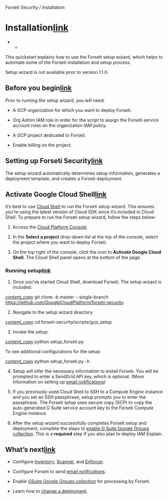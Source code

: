 Forseti Security / Installation

# Installation[link](http://forsetisecurity.org/docs/quickstarts/forseti-security/index.html#installation)

*  *

This quickstart explains how to use the Forseti setup wizard, which helps to automate some of the Forseti installation and setup process.

Setup wizard is not available prior to version 1.1.0.

## Before you begin[link](http://forsetisecurity.org/docs/quickstarts/forseti-security/index.html#before-you-begin)

Prior to running the setup wizard, you will need:

- A GCP organization for which you want to deploy Forseti.

- Org Admin IAM role in order for the script to assign the Forseti service account roles on the organization IAM policy.

- A GCP project dedicated to Forseti.

- Enable billing on the project.

## Setting up Forseti Security[link](http://forsetisecurity.org/docs/quickstarts/forseti-security/index.html#setting-up-forseti-security)

The setup wizard automatically determines setup information, generates a deployment template, and creates a Forseti deployment.

## Activate Google Cloud Shell[link](http://forsetisecurity.org/docs/quickstarts/forseti-security/index.html#activate-google-cloud-shell)

It’s best to use [Cloud Shell](https://cloud.google.com/shell/docs/quickstart) to run the Forseti setup wizard. This ensures you’re using the latest version of Cloud SDK since it’s included in Cloud Shell. To prepare to run the Forseti setup wizard, follow the steps below:

1. Access the [Cloud Platform Console](https://console.cloud.google.com/).

2. In the **Select a project** drop-down list at the top of the console, select the project where you want to deploy Forseti.

3. On the top right of the console, click the icon to **Activate Google Cloud Shell**. The Cloud Shell panel opens at the bottom of the page.

### Running setup[link](http://forsetisecurity.org/docs/quickstarts/forseti-security/index.html#running-setup)

1.   Once you’ve started Cloud Shell, download Forseti. The setup wizard is included:

[*content_copy*]()	 git clone -b master --single-branch https://github.com/GoogleCloudPlatform/forseti-security

2.   Navigate to the setup wizard directory:

[*content_copy*]()	 cd forseti-security/scripts/gcp_setup

3.   Invoke the setup:

[*content_copy*]()	 python setup_forseti.py

To see additional configurations for the setup:

[*content_copy*]()	 python setup_forseti.py -h

4.   Setup will infer the necessary information to install Forseti. You will be prompted to enter a SendGrid API key, which is optional. (More information on setting up [email notifications](http://forsetisecurity.org/docs/howto/configure/email-notification.html))

5.   If you previously used Cloud Shell to SSH to a Compute Engine instance and you set an SSH passphrase, setup prompts you to enter the passphrase. The Forseti setup uses secure copy (SCP) to copy the auto-generated G Suite service account key to the Forseti Compute Engine instance.

6.   After the setup wizard successfully completes Forseti setup and deployment, complete the steps to [enable G Suite Google Groups collection](http://forsetisecurity.org/docs/howto/configure/gsuite-group-collection.html). This is a **required** step if you also plan to deploy IAM Explain.

## What’s next[link](http://forsetisecurity.org/docs/quickstarts/forseti-security/index.html#whats-next)

- Configure [Inventory](http://forsetisecurity.org/docs/quickstarts/inventory/index.html), [Scanner](http://forsetisecurity.org/docs/quickstarts/scanner/index.html), and [Enforcer](http://forsetisecurity.org/docs/quickstarts/enforcer/index.html).

- Configure Forseti to send [email notifications](http://forsetisecurity.org/docs/howto/configure/email-notification.html).

- Enable [GSuite Google Groups collection](http://forsetisecurity.org/docs/howto/configure/gsuite-group-collection.html) for processing by Forseti.

- Learn how to [change a deployment](http://forsetisecurity.org/docs/howto/deploy/change-gcp-deployment.html).